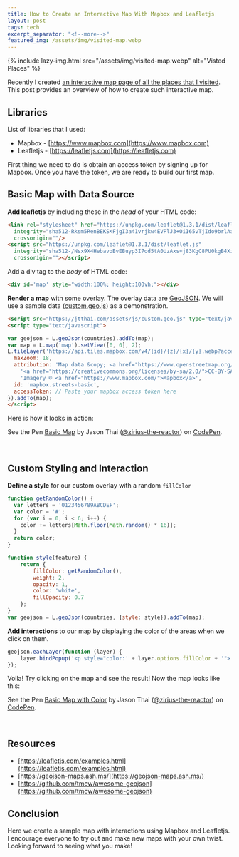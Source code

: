 ```yaml
---
title: How to Create an Interactive Map With Mapbox and Leafletjs
layout: post
tags: tech
excerpt_separator: "<!--more-->"
featured_img: /assets/img/visited-map.webp
---
```


{% include lazy-img.html src="/assets/img/visited-map.webp" alt="Visted Places" %}

Recently I created [<u>an interactive map page of all the places that I visited</u>](/visited-places).
This post provides an overview of how to create such interactive map.
<!--more-->

## Libraries
List of libraries that I used:
* Mapbox - [https://www.mapbox.com](https://www.mapbox.com)
* Leafletjs - [https://leafletjs.com](https://leafletjs.com)

First thing we need to do is obtain an access token by signing up for Mapbox.
Once you have the token, we are ready to build our first map.


## Basic Map with Data Source
__Add leafletjs__ by including these in the _head_ of your HTML code:
```html
<link rel="stylesheet" href="https://unpkg.com/leaflet@1.3.1/dist/leaflet.css"
  integrity="sha512-Rksm5RenBEKSKFjgI3a41vrjkw4EVPlJ3+OiI65vTjIdo9brlAacEuKOiQ5OFh7cOI1bkDwLqdLw3Zg0cRJAAQ=="
  crossorigin=""/>
<script src="https://unpkg.com/leaflet@1.3.1/dist/leaflet.js"
  integrity="sha512-/Nsx9X4HebavoBvEBuyp3I7od5tA0UzAxs+j83KgC8PU0kgB4XiK4Lfe4y4cgBtaRJQEIFCW+oC506aPT2L1zw=="
  crossorigin=""></script>
```

Add a div tag to the _body_ of HTML code:
```html
<div id='map' style="width:100%; height:100vh;"></div>
```

__Render a map__ with some overlay. The overlay data are
[GeoJSON](http://geojson.org). We will use a sample data
([custom.geo.js](/assets/js/custom.geo.js)) as a demonstration.
```html
<script src="https://jtthai.com/assets/js/custom.geo.js" type="text/javascript"></script> // load geojson data
<script type="text/javascript">

var geojson = L.geoJson(countries).addTo(map);
var map = L.map('map').setView([0, 0], 2);
L.tileLayer('https://api.tiles.mapbox.com/v4/{id}/{z}/{x}/{y}.webp?access_token={accessToken}', {
  maxZoom: 18,
  attribution: 'Map data &copy; <a href="https://www.openstreetmap.org/">OpenStreetMap</a> contributors, ' +
    '<a href="https://creativecommons.org/licenses/by-sa/2.0/">CC-BY-SA</a>, ' +
    'Imagery © <a href="https://www.mapbox.com/">Mapbox</a>',		
  id: 'mapbox.streets-basic',
  accessToken: // Paste your mapbox access token here
}).addTo(map);
</script>
```

Here is how it looks in action:
<p data-height="265" data-theme-id="0" data-slug-hash="KeqLRW" data-default-tab="result" data-user="zirius-the-reactor" data-embed-version="2" data-pen-title="Basic Map" data-preview="true" class="codepen">See the Pen <a href="https://codepen.io/zirius-the-reactor/pen/KeqLRW/">Basic Map</a> by Jason Thai (<a href="https://codepen.io/zirius-the-reactor">@zirius-the-reactor</a>) on <a href="https://codepen.io">CodePen</a>.</p>
<script async="async" src="https://static.codepen.io/assets/embed/ei.js"></script>
<br/>

## Custom Styling and Interaction
__Define a style__ for our custom overlay with a random `fillColor`
```javascript
function getRandomColor() {
  var letters = '0123456789ABCDEF';
  var color = '#';
  for (var i = 0; i < 6; i++) {
    color += letters[Math.floor(Math.random() * 16)];
  }
  return color;
}

function style(feature) {
    return {
        fillColor: getRandomColor(),
        weight: 2,
        opacity: 1,
        color: 'white',
        fillOpacity: 0.7
    };
}
var geojson = L.geoJson(countries, {style: style}).addTo(map);
```

__Add interactions__ to our map by displaying the color of the areas when we click on them.
```javascript
geojson.eachLayer(function (layer) {
    layer.bindPopup('<p style="color:' + layer.options.fillColor + '">'  + layer.feature.properties.name +'</p>');
});
```
Voila! Try clicking on the map and see the result!
Now the map looks like this:
<p data-height="265" data-theme-id="0" data-slug-hash="LrLoBM" data-default-tab="result" data-user="zirius-the-reactor" data-embed-version="2" data-pen-title="Basic Map with Color" data-preview="true" class="codepen">See the Pen <a href="https://codepen.io/zirius-the-reactor/pen/LrLoBM/">Basic Map with Color</a> by Jason Thai (<a href="https://codepen.io/zirius-the-reactor">@zirius-the-reactor</a>) on <a href="https://codepen.io">CodePen</a>.</p>
<script async="async" src="https://static.codepen.io/assets/embed/ei.js"></script>
<br/>

## Resources
* [https://leafletjs.com/examples.html](https://leafletjs.com/examples.html)
* [https://geojson-maps.ash.ms/](https://geojson-maps.ash.ms/)
* [https://github.com/tmcw/awesome-geojson](https://github.com/tmcw/awesome-geojson)

## Conclusion
Here we create a sample map with interactions using Mapbox and Leafletjs. I encourage everyone to try out
and make new maps with your own twist. Looking forward to seeing what you make!